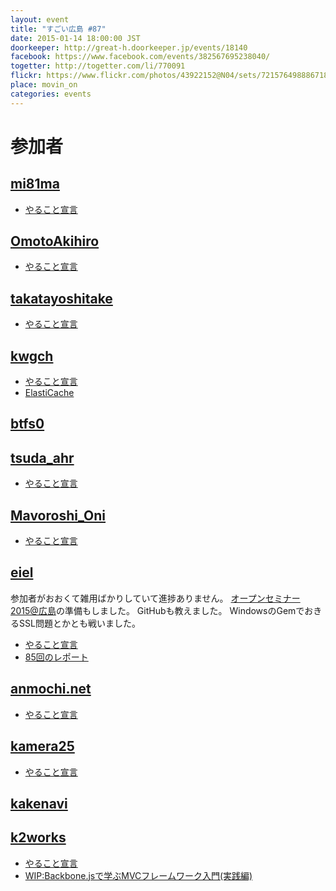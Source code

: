 ```yaml
---
layout: event
title: "すごい広島 #87"
date: 2015-01-14 18:00:00 JST
doorkeeper: http://great-h.doorkeeper.jp/events/18140
facebook: https://www.facebook.com/events/382567695238040/
togetter: http://togetter.com/li/770091
flickr: https://www.flickr.com/photos/43922152@N04/sets/72157649888671828/
place: movin_on
categories: events
---
```


# 参加者

## [mi81ma](https://github.com/mi81ma)

* [やること宣言](https://github.com/great-h/great-h.github.io/issues/1487)


## [OmotoAkihiro](https://github.com/OmotoAkihiro)

* [やること宣言](https://github.com/great-h/great-h.github.io/issues/1483)


## [takatayoshitake](http://twitter.com/takatayoshitake)

* [やること宣言](https://github.com/great-h/great-h.github.io/issues/1489)


## [kwgch](http://twitter.com/ducky19999)

* [やること宣言](https://github.com/great-h/great-h.github.io/issues/1488)
* [ElastiCache](http://kwgch.github.io/blog/2015/01/14/great-h2/)


## [btfs0](http://twitter.com/btfs0)


## [tsuda_ahr](http://twitter.com/tsuda_ahr)

* [やること宣言](https://github.com/great-h/great-h.github.io/issues/1485)


## [Mavoroshi_Oni](http://twitter.com/Mavoroshi_Oni)

* [やること宣言](https://github.com/great-h/great-h.github.io/issues/1479)


## [eiel](https://github.com/eiel)

参加者がおおくて雑用ばかりしていて進捗ありません。
[オープンセミナー2015@広島](http://osh-web.github.io/2015/)の準備もしました。
GitHubも教えました。
WindowsのGemでおきるSSL問題とかとも戦いました。

* [やること宣言](https://github.com/great-h/great-h.github.io/issues/1482)
* [85回のレポート](https://www.facebook.com/great.hiroshima/posts/508698435939473)

## [anmochi.net](https://www.facebook.com/anmochi.net)

* [やること宣言](https://github.com/great-h/great-h.github.io/issues/1480)

## [kamera25](https://github.com/kamera25)

* [やること宣言](https://github.com/great-h/great-h.github.io/issues/1481)

## [kakenavi](http://twitter.com/kakenavi)

## [k2works](https://github.com/k2works)

* [やること宣言](https://github.com/great-h/great-h.github.io/issues/1491)
* [WIP:Backbone.jsで学ぶMVCフレームワーク入門(実践編)](https://github.com/k2works/backbone_practice/tree/wip)
